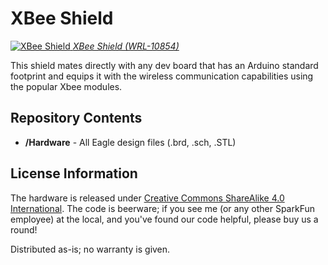 XBee Shield
===========

[![XBee Shield](https://dlnmh9ip6v2uc.cloudfront.net/images/products/1/0/8/5/4/10854-05_i_ma.jpg)
*XBee Shield (WRL-10854)*](https://www.sparkfun.com/products/10854)

This shield mates directly with any dev board that has an Arduino standard footprint and equips it with the wireless
communication capabilities using the popular Xbee modules. 


Repository Contents
-------------------

* **/Hardware** - All Eagle design files (.brd, .sch, .STL)

License Information
-------------------
The hardware is released under [Creative Commons ShareAlike 4.0 International](https://creativecommons.org/licenses/by-sa/4.0/).
The code is beerware; if you see me (or any other SparkFun employee) at the local, and you've found our code helpful, please buy us a round!

Distributed as-is; no warranty is given.
